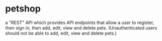 # petshop
a "REST" API which provides API endpoints that allow a user to register, then sign in, then add, edit, view and delete pets. (Unauthenticated users should not be able to add, edit, view and delete pets.)
